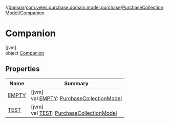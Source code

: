 //[domain](../../../../index.md)/[com.veles.purchase.domain.model.purchase](../../index.md)/[PurchaseCollectionModel](../index.md)/[Companion](index.md)

# Companion

[jvm]\
object [Companion](index.md)

## Properties

| Name | Summary |
|---|---|
| [EMPTY](-e-m-p-t-y.md) | [jvm]<br>val [EMPTY](-e-m-p-t-y.md): [PurchaseCollectionModel](../index.md) |
| [TEST](-t-e-s-t.md) | [jvm]<br>val [TEST](-t-e-s-t.md): [PurchaseCollectionModel](../index.md) |
